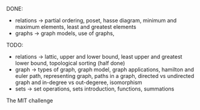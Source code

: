 DONE:
- relations ->  partial ordering, poset, hasse diagram, minimum and maximum elements, least and greatest elements
- graphs -> graph models, use of graphs,

TODO:
- relations -> lattic, upper and lower bound, least upper and greatest lower bound, topological sorting (half done)
- graph -> types of graph, graph model, graph applications, hamilton and euler path, representing graph, paths in a graph, directed vs undirected graph and in-degree vs out-degeree, isomorphism
- sets -> set operations, sets introduction, functions, summations

The MIT challenge